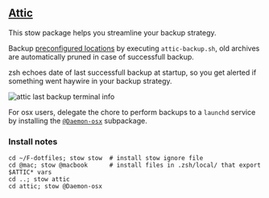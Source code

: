 ## [Attic](https://attic-backup.org/)

This stow package helps you streamline your backup strategy.

Backup [preconfigured locations](https://github.com/Kraymer/F-dotfiles/blob/master/%40mac/%40macbook/.zsh/local/macbook-vars.zsh.example)
by executing `attic-backup.sh`, old archives are automatically pruned in case
of successfull backup.

zsh echoes date of last successfull backup at startup, so you get alerted if
 something went haywire in your backup strategy.

![attic last backup terminal info](https://raw.githubusercontent.com/Kraymer/bulkdata/master/F-dotfiles/attic_prompt.png)

For osx users, delegate the chore to perform backups to a `launchd` service by
installing the [`@Daemon-osx`](https://github.com/Kraymer/F-dotfiles/tree/master/attic/%40Daemon-osx) subpackage.

### Install notes
    
    cd ~/F-dotfiles; stow stow  # install stow ignore file
    cd @mac; stow @macbook      # install files in .zsh/local/ that export $ATTIC* vars 
    cd ..; stow attic
    cd attic; stow @Daemon-osx
